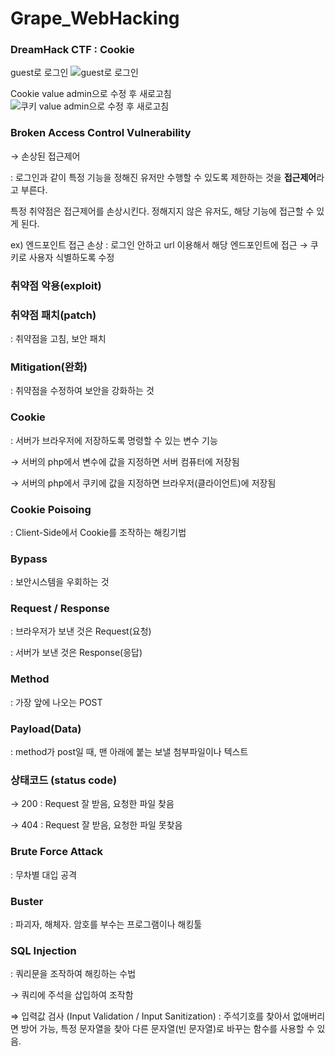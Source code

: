 # Grape_WebHacking

### DreamHack CTF : Cookie
guest로 로그인
![guest로 로그인](https://github.com/Sixlord/Grape_WebHacking/assets/157137422/90321e50-f37b-498c-bde5-4d8ef7d83ace)

Cookie value admin으로 수정 후 새로고침
![쿠키 value admin으로 수정 후 새로고침](https://github.com/Sixlord/Grape_WebHacking/assets/157137422/0fd7d0d0-74c1-4835-998a-f54c43134f6e)




### Broken Access Control Vulnerability

→ 손상된 접근제어

: 로그인과 같이 특정 기능을 정해진 유저만 수행할 수 있도록 제한하는 것을 **접근제어**라고 부른다.

특정 취약점은 접근제어를 손상시킨다. 정해지지 않은 유저도, 해당 기능에 접근할 수 있게 된다.

ex) 엔드포인트 접근 손상 : 로그인 안하고 url 이용해서 해당 엔드포인트에 접근 → 쿠키로 사용자 식별하도록 수정

### 취약점 악용(exploit)

### 취약점 패치(patch)

: 취약점을 고침, 보안 패치

### Mitigation(완화)

: 취약점을 수정하여 보안을 강화하는 것

### Cookie

: 서버가 브라우저에 저장하도록 명령할 수 있는 변수 기능

→ 서버의 php에서 변수에 값을 지정하면 서버 컴퓨터에 저장됨

→ 서버의 php에서 쿠키에 값을 지정하면 브라우저(클라이언트)에 저장됨

### Cookie Poisoing

: Client-Side에서 Cookie를 조작하는 해킹기법 

### Bypass

: 보안시스템을 우회하는 것 

### Request / Response

: 브라우저가 보낸 것은 Request(요청)

: 서버가 보낸 것은 Response(응답)

### Method

: 가장 앞에 나오는 POST 

### Payload(Data)

: method가 post일 때, 맨 아래에 붙는 보낼 첨부파일이나 텍스트 

### 상태코드 (status code)

→ 200 : Request 잘 받음, 요청한 파일 찾음

→ 404 : Request 잘 받음, 요청한 파일 못찾음

### Brute Force Attack

: 무차별 대입 공격 

### Buster

: 파괴자, 해체자. 암호를 부수는 프로그램이나 해킹툴 

### SQL Injection

: 쿼리문을 조작하여 해킹하는 수법

→ 쿼리에 주석을 삽입하여 조작함

⇒ 입력값 검사 (Input Validation / Input Sanitization) : 주석기호를 찾아서 없애버리면 방어 가능, 특정 문자열을 찾아 다른 문자열(빈 문자열)로 바꾸는 함수를 사용할 수 있음.
